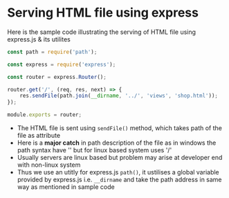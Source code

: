 # Serving HTML file using express
Here is the sample code illustrating the serving of HTML file using express.js & its utilites
```js
const path = require('path');

const express = require('express');

const router = express.Router();

router.get('/', (req, res, next) => {
    res.sendFile(path.join(__dirname, '../', 'views', 'shop.html'));
});

module.exports = router;
```
- The HTML file is sent using `sendFile()` method, which takes path of the file as attribute
- Here is a **major catch** in path description of the file as in windows the path syntax have '\' but for linux based system uses '/'
- Usually servers are linux based but problem may arise at developer end with non-linux system
- Thus we use an utitly for express.js `path()`, it ustilises a global variable provided by express.js i.e. `__dirname` and take the path address in same way as mentioned in sample code